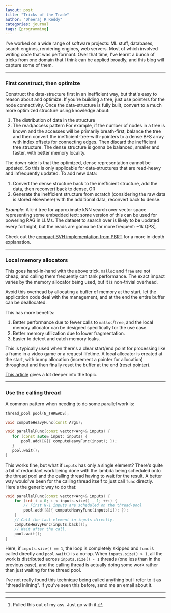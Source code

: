 ```yaml
---
layout: post
title: "Tricks of the Trade"
author: "Dheeraj R Reddy"
categories: journal
tags: [programming]
---
```


I've worked on a wide range of software projects: ML stuff, databases, search engines, rendering engines, web servers. Most of which involved writing code that was performant. Over that time, I've learnt a bunch of tricks from one domain that I think can be applied broadly, and this blog will capture some of them.

---

### First construct, then optimize

Construct the data-structure first in an inefficient way, but that's easy to reason about and optimize. If you're building a tree, just use pointers for the node connectivity. Once the data-structure is fully built, convert to a much more optimized structure using knowledge about:
1. The distribution of data in the structure
2. The read/access pattern
For example, if the number of nodes in a tree is known and the accesses will be primarily breath-first, balance the tree and then convert the inefficient-tree-with-pointers to a dense BFS array with index offsets for connecting edges. Then discard the inefficient tree structure. The dense structure is gonna be balanced, smaller and faster, with better memory locality. 

The down-side is that the optimized, dense representation cannot be updated. So this is only applicable for data-structures that are read-heavy and infrequently updated. To add new data:
1. Convert the dense structure back to the inefficient structure, add the data, then reconvert back to dense, OR
2. Generate the inefficient structure from scratch (considering the raw data is stored elsewhere) with the additional data, reconvert back to dense. 

*Example*: A k-d tree for approximate kNN search over vector space representing some embedded text: some version of this can be used for powering RAG in LLMs. The dataset to search over is likely to be updated every fortnight, but the reads are gonna be far more frequent: ~1k QPS[^1].

Check out the [compact BVH implementation from PBRT](https://pbr-book.org/3ed-2018/Primitives_and_Intersection_Acceleration/Bounding_Volume_Hierarchies#CompactBVHForTraversal) for a more in-depth explanation. 

---
### Local memory allocators

This goes hand-in-hand with the above trick. `malloc` and `free` are not cheap, and calling them frequently can tank performance. The exact impact varies by the memory allocator being used, but it is non-trivial overhead.

Avoid this overhead by allocating a buffer of memory at the start, let the application code deal with the management, and at the end the entire buffer can be deallocated. 

This has more benefits:
1. Better performance due to fewer calls to `malloc`/`free`, and the local memory allocator can be designed specifically for the use case.
2. Better memory utilization due to lower fragmentation.
3. Easier to detect and catch memory leaks.

This is typically used when there's a clear start/end point for processing like a frame in a video game or a request lifetime. A local allocator is created at the start, with bump allocation (increment a pointer for allocation) throughout and then finally reset the buffer at the end (reset pointer).

[This article](https://www.rfleury.com/p/untangling-lifetimes-the-arena-allocator) gives a lot deeper into the topic.

---
### Use the calling thread

A common pattern when needing to do some parallel work is:
 ```c++
thread_pool pool(N_THREADS);

void computeHeavyFunc(const Arg&);

void parallelFunc(const vector<Arg>& inputs) {
	for (const auto& input: inputs) {
		pool.add([&]{ computeHeavyFunc(input); });
	}
	pool.wait();
}
```
This works fine, but what if `inputs` has only a single element? There's quite a bit of redundant work being done with the lambda being scheduled onto the thread pool and the calling thread having to wait for the result. A better way would've been for the calling thread itself to just call `func` directly. Here's the generic way to do that:
```c++
void parallelFunc(const vector<Arg>& inputs) {
	for (int i = 0; i < inputs.size() - 1; ++i) {
		// First N-1 inputs are scheduled on the thread-pool
		pool.add([&]{ computeHeavyFunc(inputs[i]); });
	}
	// Call the last element in inputs directly.
	computeHeavyFunc(inputs.back());
	// Wait after the call.
	pool.wait(); 
}
```
Here, if `inputs.size() == 1`, the loop is completely skipped and `func` is called directly and `pool.wait()` is a no-op. When `inputs.size() > 1`, all the work is distributed across `inputs.size() - 1` threads (one less than in the previous case), and the calling thread is actually doing some work rather than just waiting for the thread pool.

I've not really found this technique being called anything but I refer to it as "thread inlining". If you've seen this before, send me an email about it.

---

[^1]: Pulled this out of my ass. Just go with it. 
